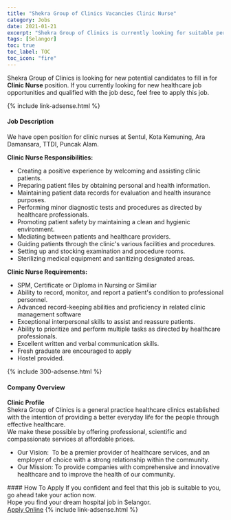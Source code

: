 ```yaml
---
title: "Shekra Group of Clinics Vacancies Clinic Nurse" 
category: Jobs 
date: 2021-01-21 
excerpt: "Shekra Group of Clinics is currently looking for suitable person to fill in the Clinic Nurse which positioned at Selangor" 
tags: [Selangor] 
toc: true 
toc_label: TOC 
toc_icon: "fire" 
--- 
```


<p>Shekra Group of Clinics is looking for new potential candidates to fill in for <b>Clinic Nurse</b> position. If you currently looking for new healthcare job opportunities and qualified with the job desc, feel free to apply this job.
</p>{% include link-adsense.html %} 
<div><div><h4>Job Description</h4></div><div><div><span><div><p>We have open position for clinic nurses at Sentul, Kota Kemuning, Ara Damansara, TTDI, Puncak Alam.</p><p><strong>Clinic Nurse Responsibilities:</strong></p><ul><li>Creating a positive experience by welcoming and assisting clinic patients.</li><li>Preparing patient files by obtaining personal and health information.</li><li>Maintaining patient data records for evaluation and health insurance purposes.</li><li>Performing minor diagnostic tests and procedures as directed by healthcare professionals.</li><li>Promoting patient safety by maintaining a clean and hygienic environment.</li><li>Mediating between patients and healthcare providers.</li><li>Guiding patients through the clinic's various facilities and procedures.</li><li>Setting up and stocking examination and procedure rooms.</li><li>Sterilizing medical equipment and sanitizing designated areas.</li></ul><p><strong>Clinic Nurse Requirements:</strong></p><ul><li>SPM, Certificate or Diploma in Nursing or Similiar</li><li>Ability to record, monitor, and report a patient's condition to professional personnel.</li><li>Advanced record-keeping abilities and proficiency in related clinic management software</li><li>Exceptional interpersonal skills to assist and reassure patients.</li><li>Ability to prioritize and perform multiple tasks as directed by healthcare professionals.</li><li>Excellent written and verbal communication skills.</li><li>Fresh graduate are encouraged to apply</li><li>Hostel provided.</li></ul></div></span></div></div></div> 
{% include 300-adsense.html %} 
<div><div><h4>Company Overview</h4></div><div><div><span><div><div>
<div><strong>Clinic Profile</strong></div>
<div><strong>&#8203;&#8203;</strong>Shekra Group of Clinics is a general practice healthcare clinics established with the intention of providing a better everyday life for the people through effective healthcare.</div>
<div>We make these possible by offering professional, scientific and compassionate services at affordable prices.</div>
<ul>
<li>Our Vision:&#160; To be a premier provider of healthcare services, and an employer of choice with a strong relationship within the community.</li>
<li>Our Mission: To provide companies with comprehensive and innovative healthcare and to improve the health of our community.</li>
</ul>
</div></div></span></div></div></div> 
#### How To Apply 
If you confident and feel that this job is suitable to you, go ahead take your action now. <br/> 
Hope you find your dream hospital job in Selangor. <br/> 
<a href="https://www.jobstreet.com.my/en/job/clinic-nurse-4468654?jobId=jobstreet-my-job-4468654&sectionRank=20&token=0~83bdde63-6e8d-47d9-8a6d-7993dd1c70b8&fr=SRP%20View%20In%20New%20Ta" class="btn btn--warning" target="_blank" rel="nofollow noopenner">Apply Online</a> 
{% include link-adsense.html %} 